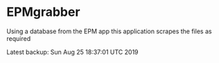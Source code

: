 # EPMgrabber
Using a database from the EPM app this application scrapes the files as required


Latest backup: Sun Aug 25 18:37:01 UTC 2019
